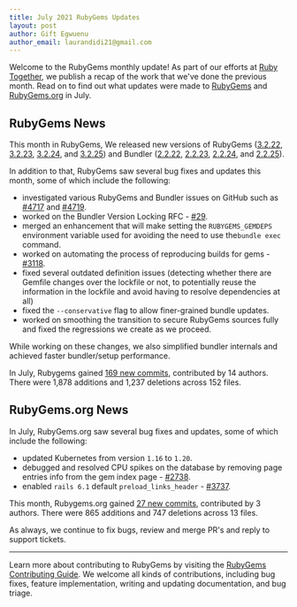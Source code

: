 ```yaml
---
title: July 2021 RubyGems Updates
layout: post
author: Gift Egwuenu
author_email: laurandidi21@gmail.com
---
```


Welcome to the RubyGems monthly update! As part of our efforts at [Ruby Together](http://rubytogether.org/), we publish a recap of the work that we've done the previous month. Read on to find out what updates were made to [RubyGems](https://github.com/rubygems/rubygems) and [RubyGems.org](https://github.com/rubygems/rubygems.org) in July.

## RubyGems News

This month in RubyGems, We released new versions of RubyGems ([3.2.22](https://github.com/rubygems/rubygems/releases/tag/v3.2.22), [3.2.23](https://github.com/rubygems/rubygems/releases/tag/v3.2.23), [3.2.24](https://github.com/rubygems/rubygems/releases/tag/v3.2.24), and [3.2.25](https://github.com/rubygems/rubygems/releases/tag/v3.2.25)) and Bundler ([2.2.22](https://github.com/rubygems/rubygems/releases/tag/bundler-v2.2.22), [2.2.23](https://github.com/rubygems/rubygems/releases/tag/bundler-v2.2.23), [2.2.24](https://github.com/rubygems/rubygems/releases/tag/bundler-v2.2.24), and [2.2.25](https://github.com/rubygems/rubygems/releases/tag/bundler-v2.2.25)).

In addition to that, RubyGems saw several bug fixes and updates this month, some of which include the following:

- investigated various RubyGems and Bundler issues on GitHub such as [#4717](https://github.com/rubygems/rubygems/pull/4717) and [#4719](https://github.com/rubygems/rubygems/pull/4719).
- worked on the Bundler Version Locking RFC - [#29](https://github.com/rubygems/rfcs/pull/29).
- merged an enhancement that will make setting the `RUBYGEMS_GEMDEPS` environment variable used for avoiding the need to use the`bundle exec` command.
- worked on automating the process of reproducing builds for gems - [#3118](https://github.com/rubygems/rubygems/issues/3118).
- fixed several outdated definition issues (detecting whether there are Gemfile changes over the lockfile or not, to potentially reuse the information in the lockfile and avoid having to resolve dependencies at all) 
- fixed the `--conservative` flag to allow finer-grained bundle updates. 
- worked on smoothing the transition to secure RubyGems sources fully and fixed the regressions we create as we proceed.

While working on these changes, we also simplified bundler internals and achieved faster bundler/setup performance.

In July, Rubygems gained [169 new commits](https://github.com/rubygems/rubygems/compare/master@%7B2021-07-01%7D...master@%7B2021-07-31%7D), contributed by 14 authors. There were 1,878 additions and 1,237 deletions across 152 files.

## RubyGems.org News

In July, RubyGems.org saw several bug fixes and updates, some of which include the following:

- updated Kubernetes from version `1.16` to `1.20`.
- debugged and resolved CPU spikes on the database by removing page entries info from the gem index page - [#2738](https://github.com/rubygems/rubygems.org/pull/2738).
- enabled `rails 6.1` default `preload_links_header` - [#3737](https://github.com/rubygems/rubygems.org/pull/2737).

This month, Rubygems.org gained [27 new commits](https://github.com/rubygems/rubygems.org/compare/master@%7B2021-07-01%7D...master@%7B2021-07-31%7D), contributed by 3 authors. There were 865 additions and 747 deletions across 13 files.

As always, we continue to fix bugs, review and merge PR's and reply to support tickets.

---
Learn more about contributing to RubyGems by visiting the [RubyGems Contributing Guide](https://github.com/rubygems/rubygems/blob/master/CONTRIBUTING.md#how-to-contribute). We welcome all kinds of contributions, including bug fixes, feature implementation, writing and updating documentation, and bug triage.
